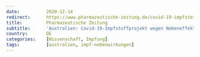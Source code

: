 ```yaml
---
date:          2020-12-14
redirect:      https://www.pharmazeutische-zeitung.de/covid-19-impfstoffprojekt-wegen-nebeneffekt-gestoppt-122479/
title:         Pharmazeutische Zeitung
subtitle:      'Australien: Covid-19-Impfstoffprojekt wegen Nebeneffekt gestoppt'
country:       DE
categories:    [Wissenschaft, Impfung]
tags:          [australien, impf-nebenwirkungen]
---
```

